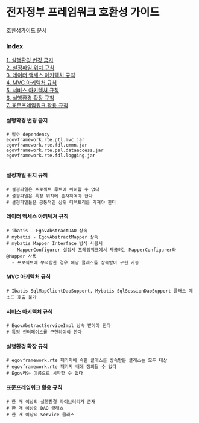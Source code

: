 # 전자정부 프레임워크 호환성 가이드
[호환성가이드 문서](./document/egov_compatibility_guide.pdf)

### Index
[1. 실행환경 변경 금지](#실행환경-변경-금지)   
[2. 설정파일 위치 규칙](#설정파일-위치-규칙)   
[3. 데이터 액세스 아키텍처 규칙](#데이터-액세스-아키텍처-규칙)   
[4. MVC 아키텍처 규칙](#MVC-아키텍처-규칙)   
[5. 서비스 아키텍처 규칙](#서비스-아키텍처-규칙)   
[6. 실행환경 확장 규칙](#실행환경-확장-규칙)   
[7. 표준프레임워크 활용 규칙](#표준프레임워크-활용-규칙)

#### 실행확경 변경 금지
```text
# 필수 dependency
egovframework.rte.ptl.mvc.jar
egovframework.rte.fdl.cmmn.jar
egovframework.rte.psl.dataaccess.jar
egovframework.rte.fdl.logging.jar


```

#### 설정파일 위치 규칙
```text
# 설정파일은 프로젝트 루트에 위히할 수 없다
# 설정파일은 특정 위치에 존재하여야 한다
# 설정파일들은 공통적인 상위 디렉토리를 가져야 한다
```

#### 데이터 액세스 아키텍처 규칙
```text
# ibatis - EgovAbstractDAO 상속
# mybatis - EgovAbstractMapper 상속
# mybatis Mapper Interface 방식 사용시
  - MapperConfigurer 설정시 프레임워크에서 제공하는 MapperConfigurer와 @Mapper 사용
  - 프로젝트에 부적합한 경우 해당 클래스를 상속받아 구현 가능
```

#### MVC 아키텍처 규칙
```text
# Ibatis SqlMapClientDaoSupport, Mybatis SqlSessionDaoSupport 클래스 메소드 호출 불가
```

#### 서비스 아키텍처 규칙
```text
# EgovAbstractServiceImpl 상속 받아야 한다
# 특정 인터페이스를 구현하여야 한다
```

#### 실행환경 확장 규칙
```text
# egovframework.rte 패키지에 속한 클래스를 상속받은 클래스는 모두 대상
# egovframework.rte 패키지 내에 정의될 수 없다
# Egov라는 이름으로 시작할 수 없다
```

#### 표준프레임워크 활용 규칙
```text
# 한 개 이상의 실행환경 라이브러리가 존재
# 한 개 이상의 DAO 클래스
# 한 개 이상의 Service 클래스
```
